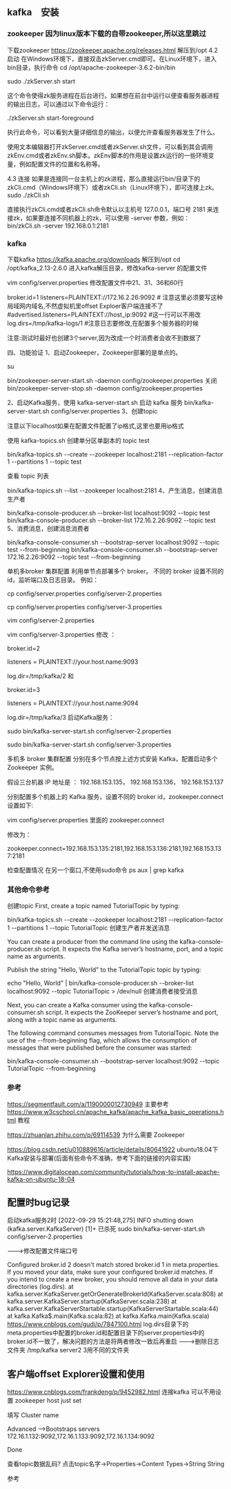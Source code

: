 ## kafka　安装
### zookeeper 因为linux版本下载的自带zookeeper,所以这里跳过
下载zookeeper
https://zookeeper.apache.org/releases.html
解压到/opt
4.2 启动
在Windows环境下，直接双击zkServer.cmd即可。在Linux环境下，进入bin目录，执行命令
cd /opt/apache-zookeeper-3.6.2-bin/bin

sudo ./zkServer.sh start

这个命令使得zk服务进程在后台进行。如果想在前台中运行以便查看服务器进程的输出日志，可以通过以下命令运行：

./zkServer.sh start-foreground

执行此命令，可以看到大量详细信息的输出，以便允许查看服务器发生了什么。

使用文本编辑器打开zkServer.cmd或者zkServer.sh文件，可以看到其会调用zkEnv.cmd或者zkEnv.sh脚本。zkEnv脚本的作用是设置zk运行的一些环境变量，例如配置文件的位置和名称等。

4.3 连接
如果是连接同一台主机上的zk进程，那么直接运行bin/目录下的zkCli.cmd（Windows环境下）或者zkCli.sh（Linux环境下），即可连接上zk。
sudo ./zkCli.sh

直接执行zkCli.cmd或者zkCli.sh命令默认以主机号 127.0.0.1，端口号 2181 来连接zk，如果要连接不同机器上的zk，可以使用 -server 参数，例如：
bin/zkCli.sh -server 192.168.0.1:2181

### kafka
下载kafka
https://kafka.apache.org/downloads
解压到/opt
cd /opt/kafka_2.13-2.6.0
进入kafka解压目录，修改kafka-server 的配置文件

vim config/server.properties
修改配置文件中21、31、36和60行

broker.id=1
listeners=PLAINTEXT://172.16.2.26:9092  # 注意这里必须要写这种局域网内域名,不然虚拟机里offset Exploer客户端连接不了
#advertised.listeners=PLAINTEXT://host_ip:9092  #这一行可以不用改
log.dirs=/tmp/kafka-logs/1   #注意日志要修改,在配置多个服务器的时候

注意:测试时最好也创建3个server,因为改成一个时消费者会收不到数据了



四、功能验证
1、启动Zookeeper，Zookeeper部署的是单点的。

su

bin/zookeeper-server-start.sh -daemon config/zookeeper.properties
关闭
bin/zookeeper-server-stop.sh -daemon config/zookeeper.properties

2、启动Kafka服务，使用 kafka-server-start.sh 启动 kafka 服务
bin/kafka-server-start.sh config/server.properties
3、创建topic

 注意以下localhost如果在配置文件配置了ip格式,这里也要用ip格式

使用 kafka-topics.sh 创建单分区单副本的 topic test

bin/kafka-topics.sh --create --zookeeper localhost:2181 --replication-factor 1 --partitions 1 --topic test

查看 topic 列表

bin/kafka-topics.sh --list --zookeeper localhost:2181
4、产生消息，创建消息生产者

bin/kafka-console-producer.sh --broker-list localhost:9092 --topic test
bin/kafka-console-producer.sh --broker-list 172.16.2.26:9092 --topic test
5、消费消息，创建消息消费者


bin/kafka-console-consumer.sh --bootstrap-server localhost:9092 --topic test --from-beginning
bin/kafka-console-consumer.sh --bootstrap-server 172.16.2.26:9092 --topic test --from-beginning


单机多broker 集群配置
利用单节点部署多个 broker。 不同的 broker 设置不同的 id，监听端口及日志目录。 例如：

cp config/server.properties config/server-2.properties

cp config/server.properties config/server-3.properties

vim config/server-2.properties

vim config/server-3.properties
修改 ：

broker.id=2

listeners = PLAINTEXT://your.host.name:9093

log.dir=/tmp/kafka/2
和

broker.id=3

listeners = PLAINTEXT://your.host.name:9094

log.dir=/tmp/kafka/3
启动Kafka服务：

sudo bin/kafka-server-start.sh config/server-2.properties

sudo bin/kafka-server-start.sh config/server-3.properties


多机多 broker 集群配置
分别在多个节点按上述方式安装 Kafka，配置启动多个 Zookeeper 实例。

假设三台机器 IP 地址是 ： 192.168.153.135， 192.168.153.136， 192.168.153.137

分别配置多个机器上的 Kafka 服务，设置不同的 broker id，zookeeper.connect 设置如下:

vim config/server.properties
里面的 zookeeper.connect

修改为：

zookeeper.connect=192.168.153.135:2181,192.168.153.136:2181,192.168.153.137:2181

检查配置情况
在另一个窗口,不使用sudo命令
ps aux | grep kafka


### 其他命令参考

创建topic
First, create a topic named TutorialTopic by typing:

bin/kafka-topics.sh --create --zookeeper localhost:2181 --replication-factor 1 --partitions 1 --topic TutorialTopic
创建生产者并发送消息
 
You can create a producer from the command line using the kafka-console-producer.sh script. It expects the Kafka server’s hostname, port, and a topic name as arguments.

Publish the string "Hello, World" to the TutorialTopic topic by typing:

echo "Hello, World" | bin/kafka-console-producer.sh --broker-list localhost:9092 --topic TutorialTopic > /dev/null
创建消费者接受消息
 
Next, you can create a Kafka consumer using the kafka-console-consumer.sh script. It expects the ZooKeeper server’s hostname and port, along with a topic name as arguments.

The following command consumes messages from TutorialTopic. Note the use of the  --from-beginning flag, which allows the consumption of messages that were published before the consumer was started:

bin/kafka-console-consumer.sh --bootstrap-server localhost:9092 --topic TutorialTopic --from-beginning

### 参考
https://segmentfault.com/a/1190000012730949  主要参考
https://www.w3cschool.cn/apache_kafka/apache_kafka_basic_operations.html 教程

 https://zhuanlan.zhihu.com/p/69114539 为什么需要 Zookeeper

https://blog.csdn.net/u010889616/article/details/80641922 ubuntu18.04下Kafka安装与部署(后面有些命令不准确，参考下面的链接的内容实践)



https://www.digitalocean.com/community/tutorials/how-to-install-apache-kafka-on-ubuntu-18-04
## 配置时bug记录
启动kafka服务2时
[2022-09-29 15:21:48,275] INFO shutting down (kafka.server.KafkaServer)
[1]+  已杀死               sudo bin/kafka-server-start.sh config/server-2.properties

--->修改配置文件端口号

Configured broker.id 2 doesn't match stored broker.id 1 in meta.properties. If you moved your data, make sure your configured broker.id matches. If you intend to create a new broker, you should remove all data in your data directories (log.dirs).
	at kafka.server.KafkaServer.getOrGenerateBrokerId(KafkaServer.scala:808)
	at kafka.server.KafkaServer.startup(KafkaServer.scala:238)
	at kafka.server.KafkaServerStartable.startup(KafkaServerStartable.scala:44)
	at kafka.Kafka$.main(Kafka.scala:82)
	at kafka.Kafka.main(Kafka.scala)
https://www.cnblogs.com/gudi/p/7847100.html log.dirs目录下的meta.properties中配置的broker.id和配置目录下的server.properties中的broker.id不一致了，解决问题的方法是将两者修改一致后再重启
--->删除日志文件夹 /tmp/kafka  server2 3用不同的文件夹

## 客户端offset Explorer设置和使用
https://www.cnblogs.com/frankdeng/p/9452982.html
连接kafka 可以不用设置 zookeeper host
just set 

填写
Cluster name

Advanced -->Bootstraps servers
172.16.1.132:9092,172.16.1.133:9092,172.16.1.134:9092

Done

查看topic数据乱码?
点击topic名字->Properties->Content Types->String String

参考

